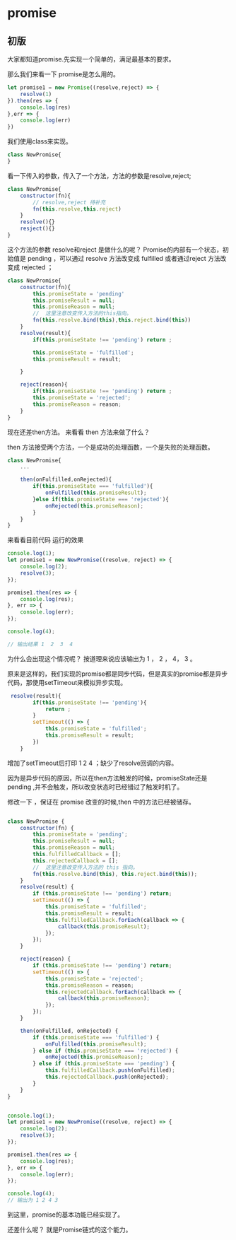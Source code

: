 # promise

## 初版
大家都知道promise.先实现一个简单的，满足最基本的要求。

那么我们来看一下 promise是怎么用的。

```javascript
let promise1 = new Promise((resolve,reject) => {
    resolve(1)
}).then(res => {
    console.log(res)
},err => {
    console.log(err)
})
```

我们使用class来实现。

```javascript
class NewPromise{
}
```
看一下传入的参数，传入了一个方法，方法的参数是resolve,reject;

```javascript
class NewPromise{
    constructor(fn){
        // resolve,reject 待补充
        fn(this.resolve,this.reject)
    }
    resolve(){}
    resject(){}
}
```
这个方法的参数 resolve和reject 是做什么的呢？ 
Promise的内部有一个状态，初始值是 pending ，可以通过 resolve 方法改变成 fulfilled 或者通过reject 方法改变成 rejected ；

```javascript
class NewPromise{
    constructor(fn){
        this.promiseState = 'pending'
        this.promiseResult = null;
        this.promiseReason = null;
        //  这里注意改变传入方法的this指向。
        fn(this.resolve.bind(this),this.reject.bind(this))
    }
    resolve(result){
        if(this.promiseState !== 'pending') return ;

        this.promiseState = 'fulfilled';
        this.promiseResult = result;

    }

    reject(reason){
        if(this.promiseState !== 'pending') return ;
        this.promiseState = 'rejected';
        this.promiseReason = reason;
    }
}
```
现在还差then方法。
来看看 then 方法来做了什么？

then 方法接受两个方法，一个是成功的处理函数，一个是失败的处理函数。

```javascript
class NewPromise{
    ...

    then(onFulfilled,onRejected){
        if(this.promiseState === 'fulfilled'){
            onFulfilled(this.promiseResult);
        }else if(this.promiseState === 'rejected'){
            onRejected(this.promiseReason);
        }
    }
}
```
来看看目前代码 运行的效果
```javascript
console.log(1);
let promise1 = new NewPromise((resolve, reject) => {
    console.log(2);
    resolve(3);
});

promise1.then(res => {
    console.log(res);
}, err => {
    console.log(err);
});

console.log(4);

// 输出结果 1  2  3  4
```
为什么会出现这个情况呢？ 按道理来说应该输出为 1 ， 2 ， 4， 3 。

原来是这样的，我们实现的promise都是同步代码，但是真实的promise都是异步代码，那使用setTimeout来模拟异步实现。
```javascript
 resolve(result){
        if(this.promiseState !== 'pending'){
            return ;
        }
        setTimeout(() => {
            this.promiseState = 'fulfilled';
            this.promiseResult = result;
        })
    }
```
增加了setTimeout后打印 1 2 4 ；缺少了resolve回调的内容。

因为是异步代码的原因，所以在then方法触发的时候，promiseState还是 pending ,并不会触发，所以改变状态时已经错过了触发时机了。

修改一下 ，保证在 promise 改变的时候,then 中的方法已经被储存。

```javascript

class NewPromise {
    constructor(fn) {
        this.promiseState = 'pending';
        this.promiseResult = null;
        this.promiseReason = null;
        this.fulfilledCallback = [];
        this.rejectedCallback = [];
        //  这里注意改变传入方法的 this 指向。
        fn(this.resolve.bind(this), this.reject.bind(this));
    }
    resolve(result) {
        if (this.promiseState !== 'pending') return;
        setTimeout(() => {
            this.promiseState = 'fulfilled';
            this.promiseResult = result;
            this.fulfilledCallback.forEach(callback => {
                callback(this.promiseResult);
            });
        });
    }

    reject(reason) {
        if (this.promiseState !== 'pending') return;
        setTimeout(() => {
            this.promiseState = 'rejected';
            this.promiseReason = reason;
            this.rejectedCallback.forEach(callback => {
                callback(this.promiseReason);
            });
        });
    }

    then(onFulfilled, onRejected) {
        if (this.promiseState === 'fulfilled') {
            onFulfilled(this.promiseResult);
        } else if (this.promiseState === 'rejected') {
            onRejected(this.promiseReason);
        } else if (this.promiseState === 'pending') {
            this.fulfilledCallback.push(onFulfilled);
            this.rejectedCallback.push(onRejected);
        }
    }
}


console.log(1);
let promise1 = new NewPromise((resolve, reject) => {
    console.log(2);
    resolve(3);
});

promise1.then(res => {
    console.log(res);
}, err => {
    console.log(err);
});

console.log(4);
// 输出为 1 2 4 3 
```

到这里，promise的基本功能已经实现了。

还差什么呢？ 就是Promise链式的这个能力。

